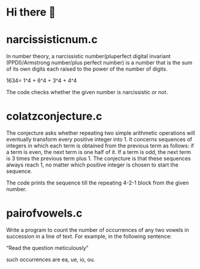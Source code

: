 # Hi there 👋


# narcissisticnum.c

In number theory, a narcissistic number(pluperfect digital invariant (PPDI)/Armstrong number/plus perfect number) is a number that is the sum of its own digits each raised to the power of the number of digits.

1634= 1^4 + 6^4 + 3^4 + 4^4

The code checks whether the given number is narcissistic or not.



# colatzconjecture.c

The conjecture asks whether repeating two simple arithmetic operations will eventually transform every positive integer into 1. It concerns sequences of integers in which each term is obtained from the previous term as follows: if a term is even, the next term is one half of it. If a term is odd, the next term is 3 times the previous term plus 1. The conjecture is that these sequences always reach 1, no matter which positive integer is chosen to start the sequence.

The code prints the sequence till the repeating 4-2-1 block from the given number.


# pairofvowels.c

Write a program to count the number of occurrences of any two vowels in succession in a line of text. For example, in the following sentence:

“Read the question meticulously”

such occurrences are ea, ue, io, ou.
